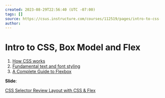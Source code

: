 ```yaml
---
created: 2023-08-29T22:56:40 (UTC -07:00)
tags: []
source: https://csus.instructure.com/courses/112519/pages/intro-to-css-box-model-and-flex?module_item_id=5711766
author:
---
```


# Intro to CSS, Box Model and Flex

1. [How CSS works](https://developer.mozilla.org/en-US/docs/Learn/CSS/First_steps/How_CSS_works)
2. [Fundamental text and font styling](https://developer.mozilla.org/en-US/docs/Learn/CSS/Styling_text/Fundamentals)
3. [A Complete Guide to Flexbox](https://css-tricks.com/snippets/css/a-guide-to-flexbox/)

**Slide**:

[CSS Selector Review Layout with CSS & Flex](css_selector_review_layout_with_css_and_flex.pdf)
